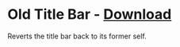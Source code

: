 # Old Title Bar - [Download](https://betterdiscord.net/ghdl?url=https://raw.githubusercontent.com/mwittrien/BetterDiscordAddons/master/Plugins/OldTitleBar/OldTitleBar.plugin.js)

Reverts the title bar back to its former self.
